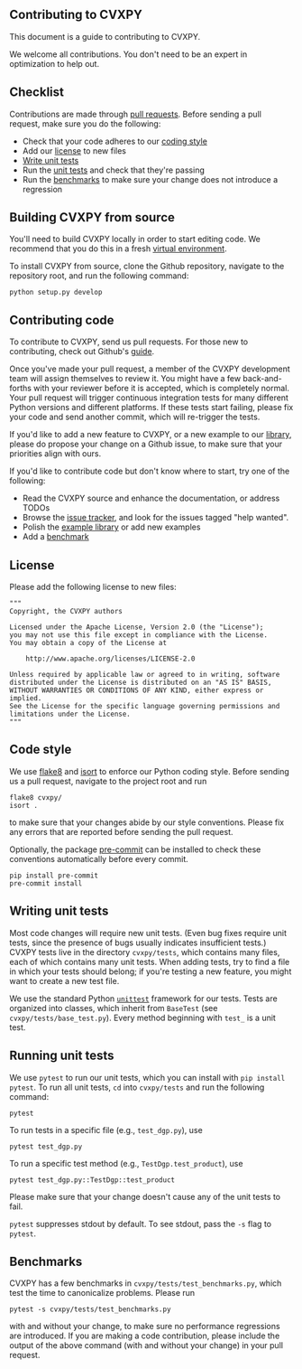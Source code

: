 ## Contributing to CVXPY
This document is a guide to contributing to CVXPY.

We welcome all contributions. You don't need to be an expert in optimization
to help out.

## Checklist
Contributions are made through
[pull requests](https://help.github.com/articles/using-pull-requests/).
Before sending a pull request, make sure you do the following:
- Check that your code adheres to our [coding style](#code-style)
- Add our [license](#license) to new files
- [Write unit tests](#writing-unit-tests)
- Run the [unit tests](#running-unit-tests) and check that they're passing
- Run the [benchmarks](#benchmarks) to make sure your change does not introduce a regression

## Building CVXPY from source
You'll need to build CVXPY locally in order to start editing code. We recommend
that you do this in a fresh [virtual
environment](https://virtualenv.pypa.io/en/latest/).

To install CVXPY from source, clone the Github repository, navigate to the
repository root, and run the following command:

```
python setup.py develop
```

## Contributing code
To contribute to CVXPY, send us pull requests. For those new to contributing,
check out Github's
[guide](https://help.github.com/articles/using-pull-requests/).

Once you've made your pull request, a member of the CVXPY development team
will assign themselves to review it. You might have a few back-and-forths
with your reviewer before it is accepted, which is completely normal. Your
pull request will trigger continuous integration tests for many different
Python versions and different platforms. If these tests start failing, please
fix your code and send another commit, which will re-trigger the tests.

If you'd like to add a new feature to CVXPY, or a new example to our
[library](https://www.cvxpy.org/examples/index.html), please do propose your
change on a Github issue, to make sure that your priorities align with ours.

If you'd like to contribute code but don't know where to start, try one of the
following:
* Read the CVXPY source and enhance the documentation, or address TODOs
* Browse the [issue tracker](https://github.com/cvxpy/cvxpy/issues), and
  look for the issues tagged "help wanted".
* Polish the [example library](https://www.cvxpy.org/examples/index.html) or add new examples
* Add a [benchmark](https://github.com/cvxpy/cvxpy/tree/master/cvxpy/tests/test_benchmarks.py)

## License
Please add the following license to new files:

```
"""
Copyright, the CVXPY authors

Licensed under the Apache License, Version 2.0 (the "License");
you may not use this file except in compliance with the License.
You may obtain a copy of the License at

    http://www.apache.org/licenses/LICENSE-2.0

Unless required by applicable law or agreed to in writing, software
distributed under the License is distributed on an "AS IS" BASIS,
WITHOUT WARRANTIES OR CONDITIONS OF ANY KIND, either express or implied.
See the License for the specific language governing permissions and
limitations under the License.
"""
```

## Code style
We use [flake8](https://flake8.pycqa.org/en/latest/) and [isort](https://pycqa.github.io/isort/) to enforce our Python coding
style. Before sending us a pull request, navigate to the project root
and run

```
flake8 cvxpy/
isort .
```

to make sure that your changes abide by our style conventions. Please fix any
errors that are reported before sending the pull request.

Optionally, the package [pre-commit](https://pre-commit.com/) can be installed to check these conventions automatically before every commit.
```
pip install pre-commit
pre-commit install
```

## Writing unit tests
Most code changes will require new unit tests. (Even bug fixes require unit tests,
since the presence of bugs usually indicates insufficient tests.) CVXPY tests
live in the directory `cvxpy/tests`, which contains many files, each of which
contains many unit tests. When adding tests, try to find a file in which your
tests should belong; if you're testing a new feature, you might want to create
a new test file.

We use the standard Python [`unittest`](https://docs.python.org/3/library/unittest.html)
framework for our tests. Tests are organized into classes, which inherit from
`BaseTest` (see `cvxpy/tests/base_test.py`). Every method beginning with `test_` is a unit
test.

## Running unit tests
We use `pytest` to run our unit tests, which you can install with `pip install pytest`.
To run all unit tests, `cd` into `cvxpy/tests` and run the following command:

```
pytest
````

To run tests in a specific file (e.g., `test_dgp.py`), use

```
pytest test_dgp.py
```

To run a specific test method (e.g., `TestDgp.test_product`), use

```
pytest test_dgp.py::TestDgp::test_product
```

Please make sure that your change doesn't cause any of the unit tests to fail.

`pytest` suppresses stdout by default. To see stdout, pass the `-s` flag
to `pytest`.

## Benchmarks
CVXPY has a few benchmarks in `cvxpy/tests/test_benchmarks.py`, which test
the time to canonicalize problems. Please run

```
pytest -s cvxpy/tests/test_benchmarks.py
```

with and without your change, to make sure no performance regressions are
introduced. If you are making a code contribution, please include the output of
the above command (with and without your change) in your pull request.

